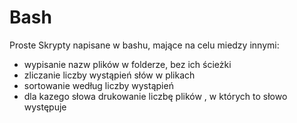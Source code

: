 # Bash
Proste Skrypty napisane w bashu, mające na celu miedzy innymi:
* wypisanie nazw plików w folderze, bez ich ścieżki
* zliczanie liczby wystąpień słów w plikach
* sortowanie według liczby wystąpień
* dla kazego słowa drukowanie liczbę plików , w których to słowo występuje